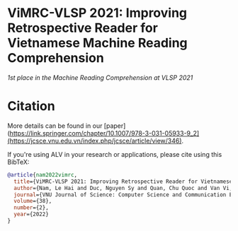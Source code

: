 # ViMRC-VLSP 2021: Improving Retrospective Reader for Vietnamese Machine Reading Comprehension
*1st place in the Machine Reading Comprehension at VLSP 2021*


# Citation
More details can be found in our [paper](https://link.springer.com/chapter/10.1007/978-3-031-05933-9_2](https://jcsce.vnu.edu.vn/index.php/jcsce/article/view/346).

If you're using ALV in your research or applications, please cite using this BibTeX:
```bibtex
@article{nam2022vimrc,
  title={ViMRC-VLSP 2021: Improving Retrospective Reader for Vietnamese Machine Reading Comprehension},
  author={Nam, Le Hai and Duc, Nguyen Sy and Quan, Chu Quoc and Van Vi, Ngo},
  journal={VNU Journal of Science: Computer Science and Communication Engineering},
  volume={38},
  number={2},
  year={2022}
}
```

